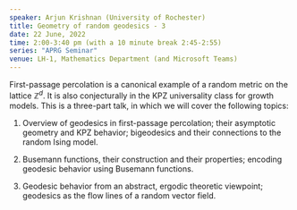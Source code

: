 ```yaml
---
speaker: Arjun Krishnan (University of Rochester)
title: Geometry of random geodesics - 3
date: 22 June, 2022
time: 2:00-3:40 pm (with a 10 minute break 2:45-2:55)
series: "APRG Seminar"
venue: LH-1, Mathematics Department (and Microsoft Teams)
---
```


First-passage percolation is a canonical example of a random metric on the lattice $\mathbb{Z}^d$. It is also conjecturally
in the KPZ universality class for growth models. This is a three-part talk, in which we will cover the following topics:

1. Overview of geodesics in first-passage percolation; their asymptotic geometry and KPZ behavior; bigeodesics and their
connections to the random Ising model.

2. Busemann functions, their construction and their properties; encoding geodesic behavior using Busemann functions.

3. Geodesic behavior from an abstract, ergodic theoretic viewpoint; geodesics as the flow lines of a random vector field.

